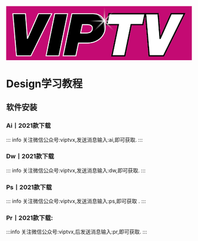 ![](../../public/static/viptv/VIPTV-LOGO-LONG-FINAL@1x.png)

# Design学习教程
## 软件安装 
### Ai丨2021款下载
::: info
关注微信公众号:viptvx,发送消息输入:ai,即可获取.
:::
### Dw丨2021款下载
::: info
关注微信公众号:viptvx,发送消息输入:dw,即可获取.
:::
### Ps丨2021款下载
::: info
关注微信公众号:viptvx,发送消息输入:ps,即可获取 .
:::
### Pr丨2021款下载:
:::info
关注微信公众号:viptvx,后发送消息输入:pr,即可获取.
 :::
